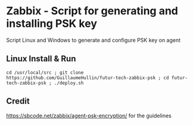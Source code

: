 # Zabbix - Script for generating and installing PSK key
Script Linux and Windows to generate and configure PSK key on agent

## Linux Install & Run

    cd /usr/local/src ; git clone https://github.com/GuillaumeHullin/futur-tech-zabbix-psk ; cd futur-tech-zabbix-psk ; ./deploy.sh

## Credit

https://sbcode.net/zabbix/agent-psk-encryption/ for the guidelines
